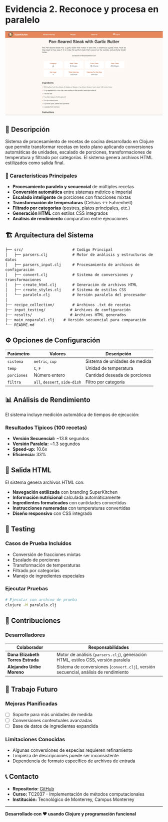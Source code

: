 # Evidencia 2. Reconoce y procesa en paralelo

![Salida del programa](imgs/image.png.jpeg.jpg)

## 📖 Descripción

Sistema de procesamiento de recetas de cocina desarrollado en Clojure que permite transformar recetas en texto plano aplicando conversiones automáticas de unidades, escalado de porciones, transformaciones de temperatura y filtrado por categorías. El sistema genera archivos HTML estilizados como salida final.

### 🎯 Características Principales

- **Procesamiento paralelo y secuencial** de múltiples recetas
- **Conversión automática** entre sistemas métrico e imperial
- **Escalado inteligente** de porciones con fracciones mixtas
- **Transformación de temperaturas** (Celsius ↔ Fahrenheit)
- **Filtrado por categorías** (postres, platos principales, etc.)
- **Generación HTML** con estilos CSS integrados
- **Análisis de rendimiento** comparativo entre ejecuciones

## 🏗️ Arquitectura del Sistema

```
├── src/                      # Codigo Principal
│   ├── parsers.clj           # Motor de análisis y estructuras de datos
│   ├── parsers_input.clj     # Procesamiento de archivos de configuración
│   ├── convert.clj           # Sistema de conversiones y transformaciones
│   ├── create_html.clj       # Generación de archivos HTML
│   ├── create_styles.clj     # Sistema de estilos CSS
│   └── paralelo.clj          # Versión paralela del procesador
│   
├── recipe_collection/        # Archivos .txt de recetas
├── input_testing/           # Archivos de configuración
├── results/                 # Archivos HTML generados
├── main_noparalel.clj    # Versión secuencial para comparación
└── README.md
```

## ⚙️ Opciones de Configuración

| Parámetro | Valores | Descripción |
|-----------|---------|-------------|
| `sistema` | `metric`, `cup` | Sistema de unidades de medida |
| `temp` | `C`, `F` | Unidad de temperatura |
| `porciones` | Número entero | Cantidad deseada de porciones |
| `filtra` | `all`, `dessert`, `side-dish` | Filtro por categoría |

## 📊 Análisis de Rendimiento

El sistema incluye medición automática de tiempos de ejecución:

### Resultados Típicos (100 recetas)
- **Versión Secuencial:** ~13.8 segundos
- **Versión Paralela:** ~1.3 segundos
- **Speed-up:** 10.6x
- **Eficiencia:** 33%

## 🎨 Salida HTML

El sistema genera archivos HTML con:
- **Navegación estilizada** con branding SuperKitchen
- **Información nutricional** calculada automáticamente
- **Ingredientes formateados** con cantidades convertidas
- **Instrucciones numeradas** con temperaturas convertidas
- **Diseño responsivo** con CSS integrado

## 🧪 Testing

### Casos de Prueba Incluidos
- Conversión de fracciones mixtas
- Escalado de porciones
- Transformación de temperaturas
- Filtrado por categorías
- Manejo de ingredientes especiales

### Ejecutar Pruebas
```bash
# Ejecutar con archivo de prueba
clojure -M paralelo.clj
```

## 🤝 Contribuciones

### Desarrolladores

| Colaborador | Responsabilidades |
|-------------|------------------|
| **Dana Elizabeth Torres Estrada** | Motor de análisis (`parsers.clj`), generación HTML, estilos CSS, versión paralela |
| **Alejandro Uribe Moreno** | Sistema de conversiones (`convert.clj`), versión secuencial, análisis de rendimiento |

## 🚧 Trabajo Futuro

### Mejoras Planificadas
- [ ] Soporte para más unidades de medida
- [ ] Conversiones contextuales avanzadas
- [ ] Base de datos de ingredientes expandida

### Limitaciones Conocidas
- Algunas conversiones de especias requieren refinamiento
- Limpieza de descripciones puede ser inconsistente
- Dependencia de formato específico de archivos de entrada

## 📞 Contacto

- **Repositorio:** [GitHub](https://github.com/BlueE-05/MetodosComputacionales_Ev2)
- **Curso:** TC2037 - Implementación de métodos computacionales
- **Institución:** Tecnológico de Monterrey, Campus Monterrey

---

**Desarrollado con ❤️ usando Clojure y programación funcional**

